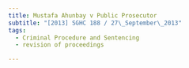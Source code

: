 ```yaml
---
title: Mustafa Ahunbay v Public Prosecutor
subtitle: "[2013] SGHC 188 / 27\_September\_2013"
tags:
  - Criminal Procedure and Sentencing
  - revision of proceedings

---
```


